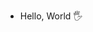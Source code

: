 - Hello, World 🖐️

<!---
netaknesiak/netaknesiak is a ✨ special ✨ repository because its `README.md` (this file) appears on your GitHub profile.
You can click the Preview link to take a look at your changes.
--->

